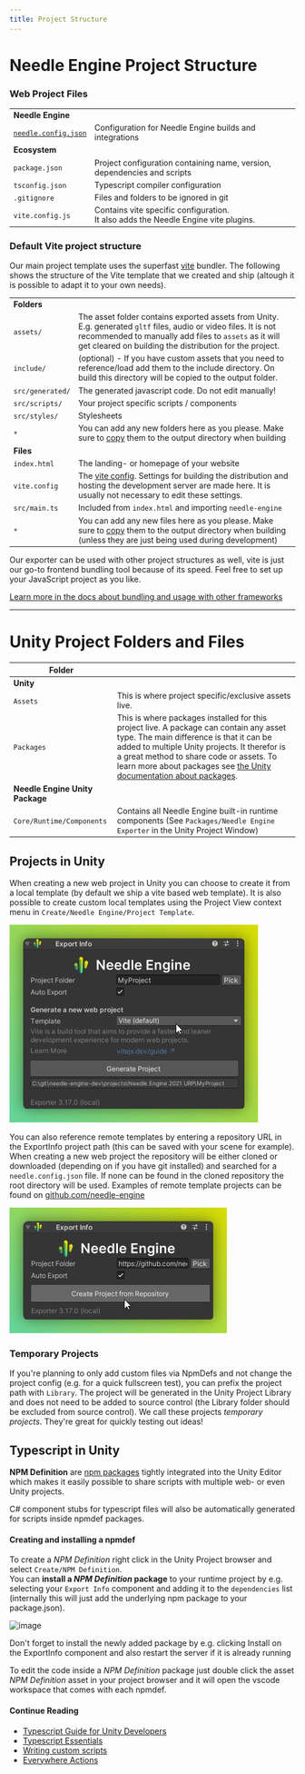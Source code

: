 ```yaml
---
title: Project Structure
---
```


# Needle Engine Project Structure

### Web Project Files

| | |
| --- | --- |
| **Needle Engine** | |
| [`needle.config.json`](./reference/needle-config-json.md) | Configuration for Needle Engine builds and integrations |
| **Ecosystem** | |
| `package.json` | Project configuration containing name, version, dependencies and scripts |
| `tsconfig.json` | Typescript compiler configuration |
| `.gitignore` | Files and folders to be ignored in git |
| `vite.config.js` | Contains vite specific configuration.<br/>It also adds the Needle Engine vite plugins. |


### Default Vite project structure

Our main project template uses the superfast [vite](https://vitejs.dev/) bundler. The following shows the structure of the Vite template that we created and ship (altough it is possible to adapt it to your own needs).

| | |
| --- | --- |
| **Folders** | |
| `assets/` | The asset folder contains exported assets from Unity. E.g. generated ``gltf`` files, audio or video files. It is not recommended to manually add files to ``assets`` as it will get cleared on building the distribution for the project.
| `include/` | (optional) - If you have custom assets that you need to reference/load add them to the include directory. On build this directory will be copied to the output folder.
| `src/generated/` | The generated javascript code. Do not edit manually!
| `src/scripts/` | Your project specific scripts / components
| `src/styles/` | Stylesheets
| `*` | You can add any new folders here as you please. Make sure to [copy](./reference/needle-config-json.md) them to the output directory when building |
| **Files** | |
| `index.html` | The landing- or homepage of your website
| `vite.config` | The [vite config](https://vitejs.dev/config/). Settings for building the distribution and hosting the development server are made here. It is usually not necessary to edit these settings.
| `src/main.ts` | Included from `index.html` and importing `needle-engine`
| `*` | You can add any new files here as you please. Make sure to [copy](./reference/needle-config-json.md) them to the output directory when building (unless they are just being used during development) |

Our exporter can be used with other project structures as well, vite is just our go-to frontend bundling tool because of its speed. Feel free to set up your JavaScript project as you like. 

[Learn more in the docs about bundling and usage with other frameworks](html.md)



---
# Unity Project Folders and Files


| Folder | |
| --- | --- |
| **Unity** | |
| `Assets` | This is where project specific/exclusive assets live. |
| `Packages` | This is where packages installed for this project live. A package can contain any asset type. The main difference is that it can be added to multiple Unity projects. It therefor is a great method to share code or assets. To learn more about packages see [the Unity documentation about packages](https://docs.unity3d.com/Manual/PackagesList.html).
| **Needle Engine Unity Package** | |
| ``Core/Runtime/Components`` | Contains all Needle Engine built-in runtime components (See `Packages/Needle Engine Exporter` in the Unity Project Window)


## Projects in Unity

When creating a new web project in Unity you can choose to create it from a local template (by default we ship a vite based web template). It is also possible to create custom local templates using the Project View context menu in `Create/Needle Engine/Project Template`.

![Unity ExportInfo local templates](/imgs/unity-project-local-template.jpg)

You can also reference remote templates by entering a repository URL in the ExportInfo project path (this can be saved with your scene for example). When creating a new web project the repository will be either cloned or downloaded (depending on if you have git installed) and searched for a `needle.config.json` file. If none can be found in the cloned repository the root directory will be used. Examples of remote template projects can be found on [github.com/needle-engine](https://github.com/needle-engine)

![Unity ExportInfo local templates](/imgs/unity-project-remote-template.jpg)

### Temporary Projects

If you're planning to only add custom files via NpmDefs and not change the project config (e.g. for a quick fullscreen test), you can prefix the project path with `Library`. The project will be generated in the Unity Project Library and does not need to be added to source control (the Library folder should be excluded from source control). We call these projects _temporary projects_. They're great for quickly testing out ideas!


## Typescript in Unity

**NPM Definition** are [npm packages](https://docs.npmjs.com/about-packages-and-modules) tightly integrated into the Unity Editor which makes it easily possible to share scripts with multiple web- or even Unity projects.    

C# component stubs for typescript files will also be automatically generated for scripts inside npmdef packages.

#### Creating and installing a npmdef
To create a *NPM Definition* right click in the Unity Project browser and select ``Create/NPM Definition``.   
You can **install a *NPM Definition* package** to your runtime project by e.g. selecting your ``Export Info`` component and adding it to the ``dependencies`` list (internally this will just add the underlying npm package to your package.json).

![image](https://user-images.githubusercontent.com/5083203/170374130-d0e32516-a1d4-4903-97c2-7ec9fa0b17d4.png)

Don't forget to install the newly added package by e.g. clicking Install on the ExportInfo component and also restart the server if it is already running

To edit the code inside a *NPM Definition* package just double click the asset *NPM Definition* asset in your project browser and it will open the vscode workspace that comes with each npmdef.



#### Continue Reading

- [Typescript Guide for Unity Developers](./getting-started/for-unity-developers.md)
- [Typescript Essentials](./getting-started/typescript-essentials.md)
- [Writing custom scripts](./scripting.md)
- [Everywhere Actions](./everywhere-actions.md)
